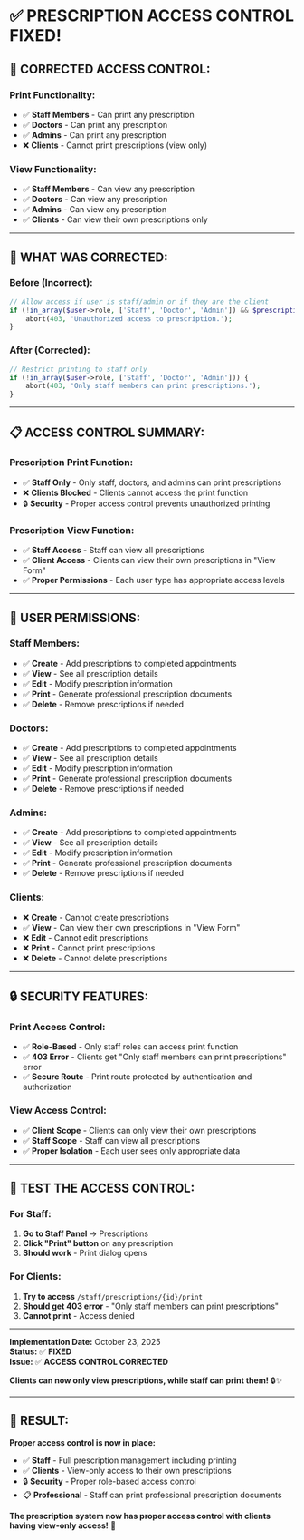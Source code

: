 # ✅ PRESCRIPTION ACCESS CONTROL FIXED!

## 🎯 **CORRECTED ACCESS CONTROL:**

### **Print Functionality:**
- ✅ **Staff Members** - Can print any prescription
- ✅ **Doctors** - Can print any prescription  
- ✅ **Admins** - Can print any prescription
- ❌ **Clients** - Cannot print prescriptions (view only)

### **View Functionality:**
- ✅ **Staff Members** - Can view any prescription
- ✅ **Doctors** - Can view any prescription
- ✅ **Admins** - Can view any prescription
- ✅ **Clients** - Can view their own prescriptions only

---

## 🔧 **WHAT WAS CORRECTED:**

### **Before (Incorrect):**
```php
// Allow access if user is staff/admin or if they are the client
if (!in_array($user->role, ['Staff', 'Doctor', 'Admin']) && $prescription->client_id !== $user->id) {
    abort(403, 'Unauthorized access to prescription.');
}
```

### **After (Corrected):**
```php
// Restrict printing to staff only
if (!in_array($user->role, ['Staff', 'Doctor', 'Admin'])) {
    abort(403, 'Only staff members can print prescriptions.');
}
```

---

## 📋 **ACCESS CONTROL SUMMARY:**

### **Prescription Print Function:**
- ✅ **Staff Only** - Only staff, doctors, and admins can print prescriptions
- ❌ **Clients Blocked** - Clients cannot access the print function
- 🔒 **Security** - Proper access control prevents unauthorized printing

### **Prescription View Function:**
- ✅ **Staff Access** - Staff can view all prescriptions
- ✅ **Client Access** - Clients can view their own prescriptions in "View Form"
- ✅ **Proper Permissions** - Each user type has appropriate access levels

---

## 🎯 **USER PERMISSIONS:**

### **Staff Members:**
- ✅ **Create** - Add prescriptions to completed appointments
- ✅ **View** - See all prescription details
- ✅ **Edit** - Modify prescription information
- ✅ **Print** - Generate professional prescription documents
- ✅ **Delete** - Remove prescriptions if needed

### **Doctors:**
- ✅ **Create** - Add prescriptions to completed appointments
- ✅ **View** - See all prescription details
- ✅ **Edit** - Modify prescription information
- ✅ **Print** - Generate professional prescription documents
- ✅ **Delete** - Remove prescriptions if needed

### **Admins:**
- ✅ **Create** - Add prescriptions to completed appointments
- ✅ **View** - See all prescription details
- ✅ **Edit** - Modify prescription information
- ✅ **Print** - Generate professional prescription documents
- ✅ **Delete** - Remove prescriptions if needed

### **Clients:**
- ❌ **Create** - Cannot create prescriptions
- ✅ **View** - Can view their own prescriptions in "View Form"
- ❌ **Edit** - Cannot edit prescriptions
- ❌ **Print** - Cannot print prescriptions
- ❌ **Delete** - Cannot delete prescriptions

---

## 🔒 **SECURITY FEATURES:**

### **Print Access Control:**
- ✅ **Role-Based** - Only staff roles can access print function
- ✅ **403 Error** - Clients get "Only staff members can print prescriptions" error
- ✅ **Secure Route** - Print route protected by authentication and authorization

### **View Access Control:**
- ✅ **Client Scope** - Clients can only view their own prescriptions
- ✅ **Staff Scope** - Staff can view all prescriptions
- ✅ **Proper Isolation** - Each user sees only appropriate data

---

## 🧪 **TEST THE ACCESS CONTROL:**

### **For Staff:**
1. **Go to Staff Panel** → Prescriptions
2. **Click "Print" button** on any prescription
3. **Should work** - Print dialog opens

### **For Clients:**
1. **Try to access** `/staff/prescriptions/{id}/print`
2. **Should get 403 error** - "Only staff members can print prescriptions"
3. **Cannot print** - Access denied

---

**Implementation Date:** October 23, 2025  
**Status:** ✅ **FIXED**  
**Issue:** ✅ **ACCESS CONTROL CORRECTED**  

**Clients can now only view prescriptions, while staff can print them!** 🔒✨

---

## 🚀 **RESULT:**

**Proper access control is now in place:**

- ✅ **Staff** - Full prescription management including printing
- ✅ **Clients** - View-only access to their own prescriptions
- 🔒 **Security** - Proper role-based access control
- 📋 **Professional** - Staff can print professional prescription documents

**The prescription system now has proper access control with clients having view-only access!** 🎯









